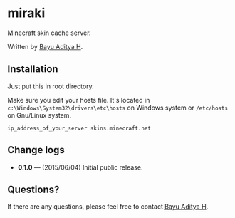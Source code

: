 miraki
======

Minecraft skin cache server.


Written by [Bayu Aditya H](http://ba.yuah.web.id/).

Installation
------------

Just put this in root directory.

Make sure you edit your hosts file. It's located in `c:\Windows\System32\drivers\etc\hosts` on Windows system or `/etc/hosts` on Gnu/Linux system.

```
ip_address_of_your_server skins.minecraft.net
```

Change logs
----------
* **0.1.0**  — (2015/06/04) Initial public release.

Questions?
-----
If there are any questions, please feel free to contact [Bayu Aditya H](https://github.com/bayuah).

